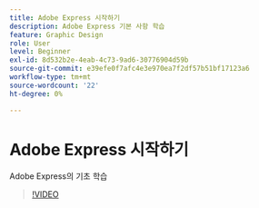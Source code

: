 ```yaml
---
title: Adobe Express 시작하기
description: Adobe Express 기본 사항 학습
feature: Graphic Design
role: User
level: Beginner
exl-id: 8d532b2e-4eab-4c73-9ad6-30776904d59b
source-git-commit: e39efe0f7afc4e3e970ea7f2df57b51bf17123a6
workflow-type: tm+mt
source-wordcount: '22'
ht-degree: 0%

---
```


# Adobe Express 시작하기

Adobe Express의 기초 학습

>[!VIDEO](https://video.tv.adobe.com/v/3420205?quality=12&learn=on&hidetitle=true)
